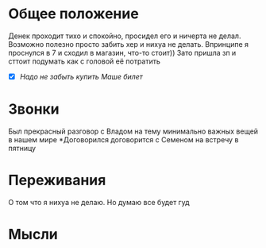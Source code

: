 # Общее положение 

Денек проходит тихо и спокойно, просидел его и ничерта не делал. Возможно полезно просто забить хер и нихуа не делать. Впринципе я проснулся в 7 и сходил в магазин, что-то стоит)) Зато пришла зп и сттоит подумать как с головой её потратить 
 - [x]  *Надо не забыть купить Маше билет*
# Звонки 
Был прекрасный разговор с Владом на тему  минимально важных вещей в нашем мире
*Договорился договорится с Семеном на встречу в пятницу

# Переживания 
О том что я нихуа не делаю. Но думаю все будет гуд 

# Мысли 
 